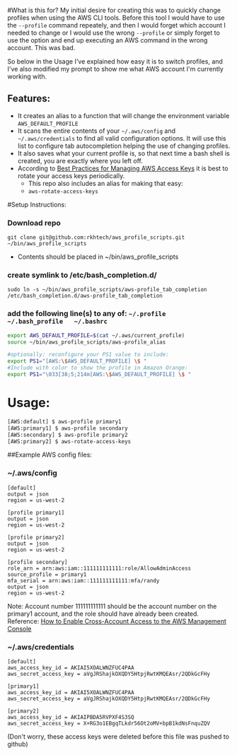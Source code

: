 #What is this for?
My initial desire for creating this was to quickly change profiles when using the AWS CLI tools.  Before this tool I would have to use the `--profile` command repeately, and then I would forget which account I needed to change or I would use the wrong `--profile` or simply forget to use the option and end up executing an AWS command in the wrong account.  This was bad.

So below in the Usage I've explained how easy it is to switch profiles, and I've also modified my prompt to show me what AWS account I'm currently working with.  

## Features:
* It creates an alias to a function that will change the environment variable `AWS_DEFAULT_PROFILE`
* It scans the entire contents of your `~/.aws/config` and `~/.aws/credentials` to find all valid configuration options.  It will use this list to configure tab autocompletion helping the use of changing profiles.  
* It also saves what your current profile is, so that next time a bash shell is created, you are exactly where you left off.
* According to [Best Practices for Managing AWS Access Keys](http://docs.aws.amazon.com/general/latest/gr/aws-access-keys-best-practices.html#iam-user-access-keys) it is best to rotate your access keys periodically.  
    * This repo also includes an alias for making that easy:
    * `aws-rotate-access-keys`
    
#Setup Instructions:
### Download repo
```
git clone git@github.com:rkhtech/aws_profile_scripts.git ~/bin/aws_profile_scripts
```
* Contents should be placed in ~/bin/aws_profile_scripts

### create symlink to /etc/bash_completion.d/

    sudo ln -s ~/bin/aws_profile_scripts/aws-profile_tab_completion /etc/bash_completion.d/aws-profile_tab_completion

### add the following line(s) to any of:   `~/.profile   ~/.bash_profile   ~/.bashrc`

```bash
export AWS_DEFAULT_PROFILE=$(cat ~/.aws/current_profile)
source ~/bin/aws_profile_scripts/aws-profile_alias

#optionally: reconfigure your PS1 value to include:
export PS1="[AWS:\$AWS_DEFAULT_PROFILE] \$ "
#Include with color to show the profile in Amazon Orange:
export PS1="\033[38;5;214m[AWS:\$AWS_DEFAULT_PROFILE] \$ "
```

# Usage:

```bash
[AWS:default] $ aws-profile primary1
[AWS:primary1] $ aws-profile secondary
[AWS:secondary] $ aws-profile primary2
[AWS:primary2] $ aws-rotate-access-keys
```


##Example AWS config files:

### ~/.aws/config
```
[default]
output = json
region = us-west-2

[profile primary1]
output = json
region = us-west-2

[profile primary2]
output = json
region = us-west-2

[profile secondary]
role_arn = arn:aws:iam::111111111111:role/AllowAdminAccess
source_profile = primary1
mfa_serial = arn:aws:iam::111111111111:mfa/randy
output = json
region = us-west-2
```
Note: Account number 111111111111 should be the account number on the primary1 account, and the role should have already been created.  
Reference: [How to Enable Cross-Account Access to the AWS Management Console](https://aws.amazon.com/blogs/security/how-to-enable-cross-account-access-to-the-aws-management-console/)

### ~/.aws/credentials

```
[default]
aws_access_key_id = AKIAI5XOALWNZFUC4PAA
aws_secret_access_key = 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

[primary1]
aws_access_key_id = AKIAI5XOALWNZFUC4PAA
aws_secret_access_key = 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

[primary2]
aws_access_key_id = AKIAIPBDA5RVPXF4S3SQ
aws_secret_access_key = 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
```

(Don't worry, these access keys were deleted before this file was pushed to github)
